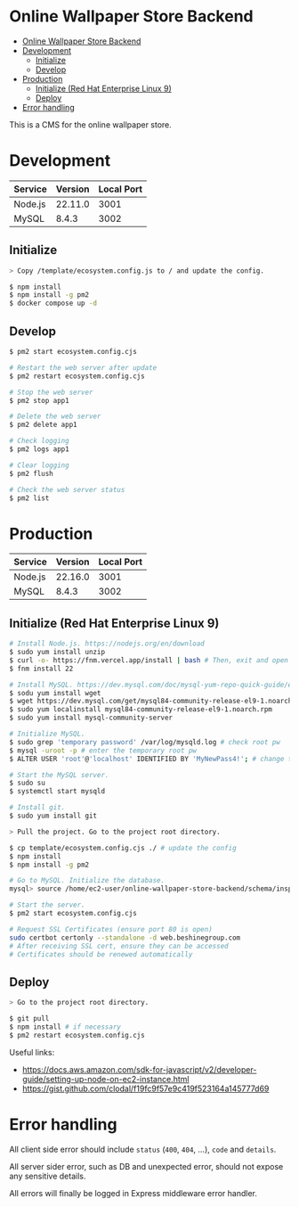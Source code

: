 # Online Wallpaper Store Backend

- [Online Wallpaper Store Backend](#online-wallpaper-store-backend)
- [Development](#development)
  - [Initialize](#initialize)
  - [Develop](#develop)
- [Production](#production)
  - [Initialize (Red Hat Enterprise Linux 9)](#initialize-red-hat-enterprise-linux-9)
  - [Deploy](#deploy)
- [Error handling](#error-handling)


This is a CMS for the online wallpaper store.

# Development

| Service | Version | Local Port |
|---------|---------|------------|
| Node.js | 22.11.0 | 3001       |
| MySQL   | 8.4.3   | 3002       |

## Initialize

```sh
> Copy /template/ecosystem.config.js to / and update the config.

$ npm install
$ npm install -g pm2
$ docker compose up -d
```

## Develop

```sh
$ pm2 start ecosystem.config.cjs

# Restart the web server after update
$ pm2 restart ecosystem.config.cjs

# Stop the web server
$ pm2 stop app1

# Delete the web server
$ pm2 delete app1

# Check logging
$ pm2 logs app1

# Clear logging
$ pm2 flush

# Check the web server status
$ pm2 list
```

# Production

| Service | Version | Local Port |
|---------|---------|------------|
| Node.js | 22.16.0 | 3001       |
| MySQL   | 8.4.3   | 3002       |

## Initialize (Red Hat Enterprise Linux 9)

```sh
# Install Node.js. https://nodejs.org/en/download
$ sudo yum install unzip
$ curl -o- https://fnm.vercel.app/install | bash # Then, exit and open a new SSH connection
$ fnm install 22

# Install MySQL. https://dev.mysql.com/doc/mysql-yum-repo-quick-guide/en/
$ sodu yum install wget
$ wget https://dev.mysql.com/get/mysql84-community-release-el9-1.noarch.rpm
$ sudo yum localinstall mysql84-community-release-el9-1.noarch.rpm
$ sudo yum install mysql-community-server

# Initialize MySQL.
$ sudo grep 'temporary password' /var/log/mysqld.log # check root pw
$ mysql -uroot -p # enter the temporary root pw
$ ALTER USER 'root'@'localhost' IDENTIFIED BY 'MyNewPass4!'; # change the pw

# Start the MySQL server.
$ sudo su
$ systemctl start mysqld

# Install git.
$ sudo yum install git

> Pull the project. Go to the project root directory.

$ cp template/ecosystem.config.cjs ./ # update the config
$ npm install
$ npm install -g pm2

# Go to MySQL. Initialize the database.
mysql> source /home/ec2-user/online-wallpaper-store-backend/schema/inspiration.sql

# Start the server.
$ pm2 start ecosystem.config.cjs

# Request SSL Certificates (ensure port 80 is open)
sudo certbot certonly --standalone -d web.beshinegroup.com
# After receiving SSL cert, ensure they can be accessed
# Certificates should be renewed automatically
```

## Deploy

```sh
> Go to the project root directory.

$ git pull
$ npm install # if necessary
$ pm2 restart ecosystem.config.cjs
```

Useful links:

- https://docs.aws.amazon.com/sdk-for-javascript/v2/developer-guide/setting-up-node-on-ec2-instance.html
- https://gist.github.com/clodal/f19fc9f57e9c419f523164a145777d69

# Error handling

All client side error should include `status` (`400`, `404`, ...), `code` and `details`.

All server sider error, such as DB and unexpected error, should not expose any sensitive details.

All errors will finally be logged in Express middleware error handler.